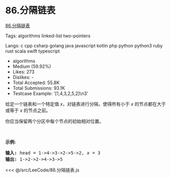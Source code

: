 # 86.分隔链表

[86.分隔链表](https://leetcode-cn.com/problems/partition-list/description/)

Tags: algorithms linked-list two-pointers

Langs: c cpp csharp golang java javascript kotlin php python python3 ruby rust scala swift typescript

- algorithms
- Medium (59.92%)
- Likes: 273
- Dislikes: -
- Total Accepted: 55.8K
- Total Submissions: 93.1K
- Testcase Example: '[1,4,3,2,5,2]\n3'

<p>给定一个链表和一个特定值<em> x</em>，对链表进行分隔，使得所有小于 <em>x</em> 的节点都在大于或等于 <em>x</em> 的节点之前。</p>

<p>你应当保留两个分区中每个节点的初始相对位置。</p>

<p>&nbsp;</p>

<p><strong>示例:</strong></p>

<pre><strong>输入:</strong> head = 1-&gt;4-&gt;3-&gt;2-&gt;5-&gt;2, <em>x</em> = 3
<strong>输出:</strong> 1-&gt;2-&gt;2-&gt;4-&gt;3-&gt;5
</pre>

<<< @/src/LeeCode/86.分隔链表.js
